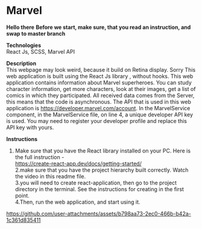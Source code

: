 # Marvel

**Hello there**
**Before we start, make sure, that you read an instruction, and swap to master branch**

**Technologies**<br/>
React Js, SCSS, Marvel API

**Description**<br/>
This webpage may look weird, because it build on Retina display. Sorry
This web application is built using the React Js library , without hooks.
This web application contains information about Marvel superheroes.
You can study character information, get more characters, look at their images, get a list of comics in which they participated.
All received data comes from the Server, this means that the code is asynchronous.
The API that is used in this web application is https://developer.marvel.com/account.
In the MarvelService component, in the MarvelService file, on line 4, a unique developer API key is used.
You may need to register your developer profile and replace this API key with yours.

**Instructions**<br/>

1. Make sure that you have the React library installed on your PC. Here is the full instruction - <br/> https://create-react-app.dev/docs/getting-started/ <br/>
2.make sure that you have the project hierarchy built correctly. Watch the video in this readme file. <br/>
3.you will need to create react-application, then go to the project directory in the terminal. See the instructions for creating in the first point. <br/>
4.Then, run the web application, and start using it.

https://github.com/user-attachments/assets/b798aa73-2ec0-466b-b42a-1c361d835411

